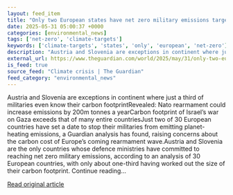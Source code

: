 ```yaml
---
layout: feed_item
title: "Only two European states have net zero military emissions target, data shows"
date: 2025-05-31 05:00:37 +0000
categories: [environmental_news]
tags: ['net-zero', 'climate-targets']
keywords: ['climate-targets', 'states', 'only', 'european', 'net-zero']
description: "Austria and Slovenia are exceptions in continent where just a third of militaries even know their carbon footprintRevealed: Nato rearmament could increase em..."
external_url: https://www.theguardian.com/world/2025/may/31/only-two-european-states-have-net-zero-military-emissions-target-data-shows
is_feed: true
source_feed: "Climate crisis | The Guardian"
feed_category: "environmental_news"
---
```


Austria and Slovenia are exceptions in continent where just a third of militaries even know their carbon footprintRevealed: Nato rearmament could increase emissions by 200m tonnes a yearCarbon footprint of Israel’s war on Gaza exceeds that of many entire countriesJust two of 30 European countries have set a date to stop their militaries from emitting planet-heating emissions, a Guardian analysis has found, raising concerns about the carbon cost of Europe’s coming rearmament wave.Austria and Slovenia are the only countries whose defence ministries have committed to reaching net zero military emissions, according to an analysis of 30 European countries, with only about one-third having worked out the size of their carbon footprint. Continue reading...

[Read original article](https://www.theguardian.com/world/2025/may/31/only-two-european-states-have-net-zero-military-emissions-target-data-shows)
